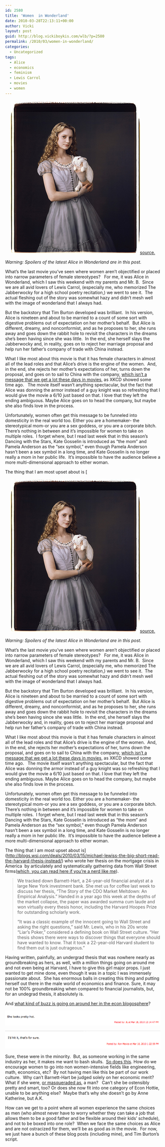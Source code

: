 ```yaml
---
id: 2580
title: 'Women  in Wonderland'
date: 2010-03-28T22:13:11+00:00
author: Vicki
layout: post
guid: http://blog.vickiboykis.com/wlb/?p=2580
permalink: /2010/03/women-in-wonderland/
categories:
  - Uncategorized
tags:
  - Alice
  - economics
  - feminism
  - Lewis Carrol
  - movies
  - women
---
```

<p style="text-align: center;">
  <a href="https://raw.githubusercontent.com/veekaybee/wlb/gh-pages/assets/images/2010/03/3722144616_973c7a342d.jpg"><img class="aligncenter size-full wp-image-2663" title="3722144616_973c7a342d" src="https://raw.githubusercontent.com/veekaybee/wlb/gh-pages/assets/images/2010/03/3722144616_973c7a342d.jpg" alt="" width="421" height="500" /></a><a href="http://www.flickr.com/photos/mediaatmidnight/3722144616/">source. </a>
</p>

_Warning: Spoilers of the latest Alice in Wonderland are in this post._ 

What&#8217;s the last movie you&#8217;ve seen where women aren&#8217;t objectified or placed into narrow parameters of female stereotypes?   For me, it was Alice in Wonderland, which I saw this weekend with my parents and Mr. B.  Since we are all avid lovers of Lewis Carrol, (especially me, who memorized The Jabberwocky for a high school poetry recitation,) we went to see it.  The actual fleshing out of the story was somewhat hazy and didn&#8217;t mesh well with the image of wonderland that I always had.

But the backstory that Tim Burton developed was brilliant.  In his version, Alice is nineteen and about to be married to a count of some sort with digestive problems out of expectation on her mother&#8217;s behalf.  But Alice is different, dreamy, and nonconformist, and as he proposes to her, she runs away and goes down the rabbit hole to revisit the characters in the dreams she&#8217;s been having since she was little.  In the end, she herself slays the Jabberwocky and, in reality, goes on to reject her marriage proposal and help run her father&#8217;s company of trade with China instead.

What I like most about this movie is that it has female characters in almost all of the lead roles and that Alice&#8217;s drive is the engine of the women.  And, in the end, she rejects her mother&#8217;s expectations of her, turns down the proposal, and goes on to sail to China with the company, [which isn&#8217;t a message that we get a lot these days in movies](http://blog.xkcd.com/2008/04/10/two-female-leads/), as XKCD showed some time ago.   The movie itself wasn&#8217;t anything spectacular, but the fact that Alice was donning the armor instead of a guy knight was so refreshing that I would give the movie a 6/10 just based on that. I love that they left the ending ambiguous. Maybe Alice goes on to head the company, but maybe she also finds love in the process.

Unfortunately, women often get this message to be funneled into domesticity in the real world too. Either you are a homemaker- the stereotypical mom-or you are a sex goddess, or you are a corporate bitch.  There&#8217;s nothing in between and it&#8217;s impossible for women to take on multiple roles.  I forget where, but I read last week that in this season&#8217;s Dancing with the Stars, Kate Gosselin is introduced as &#8220;the mom&#8221; and Pamela Anderson as the &#8220;sex symbol,&#8221; even though Pamela Anderson hasn&#8217;t been a sex symbol in a long time, and Kate Gosselin is no longer really a mom in her public life.  It&#8217;s impossible to have the audience believe a more multi-dimensional approach to either woman.

The thing that I am most upset about is [<p style="text-align: center;">
  <a href="https://raw.githubusercontent.com/veekaybee/wlb/gh-pages/assets/images/2010/03/3722144616_973c7a342d.jpg"><img class="aligncenter size-full wp-image-2663" title="3722144616_973c7a342d" src="https://raw.githubusercontent.com/veekaybee/wlb/gh-pages/assets/images/2010/03/3722144616_973c7a342d.jpg" alt="" width="421" height="500" /></a><a href="http://www.flickr.com/photos/mediaatmidnight/3722144616/">source. </a>
</p>

_Warning: Spoilers of the latest Alice in Wonderland are in this post._ 

What&#8217;s the last movie you&#8217;ve seen where women aren&#8217;t objectified or placed into narrow parameters of female stereotypes?   For me, it was Alice in Wonderland, which I saw this weekend with my parents and Mr. B.  Since we are all avid lovers of Lewis Carrol, (especially me, who memorized The Jabberwocky for a high school poetry recitation,) we went to see it.  The actual fleshing out of the story was somewhat hazy and didn&#8217;t mesh well with the image of wonderland that I always had.

But the backstory that Tim Burton developed was brilliant.  In his version, Alice is nineteen and about to be married to a count of some sort with digestive problems out of expectation on her mother&#8217;s behalf.  But Alice is different, dreamy, and nonconformist, and as he proposes to her, she runs away and goes down the rabbit hole to revisit the characters in the dreams she&#8217;s been having since she was little.  In the end, she herself slays the Jabberwocky and, in reality, goes on to reject her marriage proposal and help run her father&#8217;s company of trade with China instead.

What I like most about this movie is that it has female characters in almost all of the lead roles and that Alice&#8217;s drive is the engine of the women.  And, in the end, she rejects her mother&#8217;s expectations of her, turns down the proposal, and goes on to sail to China with the company, [which isn&#8217;t a message that we get a lot these days in movies](http://blog.xkcd.com/2008/04/10/two-female-leads/), as XKCD showed some time ago.   The movie itself wasn&#8217;t anything spectacular, but the fact that Alice was donning the armor instead of a guy knight was so refreshing that I would give the movie a 6/10 just based on that. I love that they left the ending ambiguous. Maybe Alice goes on to head the company, but maybe she also finds love in the process.

Unfortunately, women often get this message to be funneled into domesticity in the real world too. Either you are a homemaker- the stereotypical mom-or you are a sex goddess, or you are a corporate bitch.  There&#8217;s nothing in between and it&#8217;s impossible for women to take on multiple roles.  I forget where, but I read last week that in this season&#8217;s Dancing with the Stars, Kate Gosselin is introduced as &#8220;the mom&#8221; and Pamela Anderson as the &#8220;sex symbol,&#8221; even though Pamela Anderson hasn&#8217;t been a sex symbol in a long time, and Kate Gosselin is no longer really a mom in her public life.  It&#8217;s impossible to have the audience believe a more multi-dimensional approach to either woman.

The thing that I am most upset about is](http://blogs.wsj.com/deals/2010/03/15/michael-lewiss-the-big-short-read-the-harvard-thesis-instead/) who wrote her thesis on the mortgage crisis in America  by articulately and systematically gathering data from Wall Street firms([which  you can read here if you&#8217;re a nerd like me](www.hks.harvard.edu/m-rcbg/students/.../2009-CDOmeltdown.pdf)).

> We tracked down Barnett-Hart, a 24-year-old financial analyst at a large New York investment bank. She met us for coffee last week to discuss her thesis, “The Story of the CDO Market Meltdown: An Empirical Analysis.” Handed in a year ago this week at the depths of the market collapse, the paper was awarded summa cum laude and won virtually every thesis honor, including the Harvard Hoopes Prize for outstanding scholarly work.
> 
> “It was a classic example of the innocent going to Wall Street and asking the right questions,” said Mr. Lewis, who in his 20s wrote “Liar’s Poker,” considered a defining book on Wall Street culture. “Her thesis shows there were ways to discover things that everyone should have wanted to know. That it took a 22-year-old Harvard student to find them out is just outrageous.”

Having written, painfully, an undergrad thesis that was nowhere nearly as groundbreaking as hers, as well, with a million things going on around me and not even being at Harvard, I have to give this girl major props. I just wanted to get mine done, even though it was in a topic I was immensely passionate about.  She has enormous balls in creating this thing and putting herself out there in the male world of economics and finance. Sure, it may not be 100% groundbreaking when compared to financial journalists, but, for an undegrad thesis, it absolutely is.

And [what kind of buzz is going on around her in the econ blogosphere](http://www.marginalrevolution.com/marginalrevolution/2010/03/the-harvard-thesis-that-everyone-is-talking-about.html)?

[<img class="aligncenter size-full wp-image-2657" title="Picture 1" src="https://raw.githubusercontent.com/veekaybee/wlb/gh-pages/assets/images/2010/03/Picture-1.png" alt="" width="534" height="49" />](https://raw.githubusercontent.com/veekaybee/wlb/gh-pages/assets/images/2010/03/Picture-1.png)

[<img class="aligncenter size-full wp-image-2658" title="Picture 2" src="https://raw.githubusercontent.com/veekaybee/wlb/gh-pages/assets/images/2010/03/Picture-2.png" alt="" width="601" height="58" />](https://raw.githubusercontent.com/veekaybee/wlb/gh-pages/assets/images/2010/03/Picture-2.png)

Sure, these were in the minority.  But, as someone working in the same industry as her, it makes me want to bash skulls.  [So does this](http://www.reddit.com/r/AskReddit/comments/bilww). How do we encourage women to go into non women-intensive fields like engineering, math, economics, etc?  By not having men like this be part of our work culture.  Why can&#8217;t Barnett-Hart be judged solely on her economic merit?  What if she were, [or masqueraded as](http://www.copyblogger.com/james-chartrand-underpants/), a man?   Can&#8217;t she be ostensibly pretty and smart, too? Or does she now fit into one category of Econ Hottie, unable to be anything else?  Maybe that&#8217;s why she doesn&#8217;t go by Anne Katherine, but A.K.

How can we get to a point where all women experience the same choices as men (who almost never have to worry whether they can take a job that allows them to be a good father and be flexible around their kids&#8217; schedule), and not to be boxed into one role?  When we face the same choices as Alice and are not ostracized for them, we&#8217;ll be as good as in the movie.  For now, we just have a bunch of these blog posts (including mine), and Tim Burton&#8217;s script.